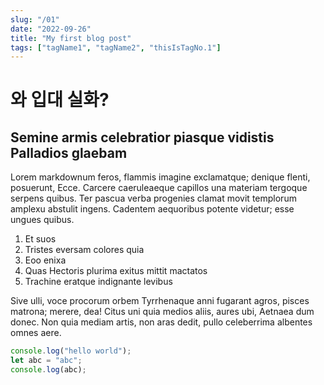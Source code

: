```yaml
---
slug: "/01"
date: "2022-09-26"
title: "My first blog post"
tags: ["tagName1", "tagName2", "thisIsTagNo.1"]
---
```


# 와 입대 실화?

## Semine armis celebratior piasque vidistis Palladios glaebam

Lorem markdownum feros, flammis imagine exclamatque; denique flenti, posuerunt,
Ecce. Carcere caeruleaeque capillos una materiam tergoque serpens quibus. Ter
pascua verba progenies clamat movit templorum amplexu abstulit ingens. Cadentem
aequoribus potente videtur; esse ungues quibus.

1. Et suos
2. Tristes eversam colores quia
3. Eoo enixa
4. Quas Hectoris plurima exitus mittit mactatos
5. Trachine eratque indignante levibus

Sive ulli, voce procorum orbem Tyrrhenaque anni fugarant agros, pisces matrona;
merere, dea! Citus uni quia medios aliis, aures ubi, Aetnaea dum donec. Non quia
mediam artis, non aras dedit, pullo celeberrima albentes omnes aere.

```js
console.log("hello world");
let abc = "abc";
console.log(abc);
```